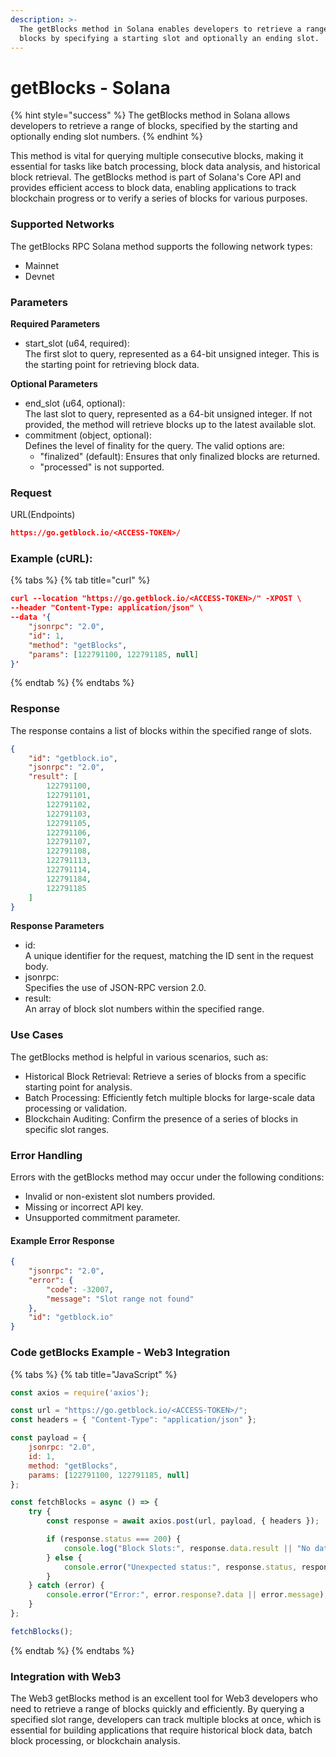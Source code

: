 ```yaml
---
description: >-
  The getBlocks method in Solana enables developers to retrieve a range of
  blocks by specifying a starting slot and optionally an ending slot.
---
```


# getBlocks - Solana

{% hint style="success" %}
The getBlocks method in Solana allows developers to retrieve a range of blocks, specified by the starting and optionally ending slot numbers.
{% endhint %}

This method is vital for querying multiple consecutive blocks, making it essential for tasks like batch processing, block data analysis, and historical block retrieval. The getBlocks method is part of Solana's Core API and provides efficient access to block data, enabling applications to track blockchain progress or to verify a series of blocks for various purposes.

### **Supported Networks**

The getBlocks RPC Solana method supports the following network types:

* Mainnet
* Devnet

### Parameters

**Required Parameters**

* start\_slot (u64, required):\
  The first slot to query, represented as a 64-bit unsigned integer. This is the starting point for retrieving block data.

**Optional Parameters**

* end\_slot (u64, optional):\
  The last slot to query, represented as a 64-bit unsigned integer. If not provided, the method will retrieve blocks up to the latest available slot.
* commitment (object, optional):\
  Defines the level of finality for the query. The valid options are:
  * "finalized" (default): Ensures that only finalized blocks are returned.
  * "processed" is not supported.

### Request

URL(Endpoints)

```json
https://go.getblock.io/<ACCESS-TOKEN>/
```

### Example (cURL):

{% tabs %}
{% tab title="curl" %}
```json
curl --location "https://go.getblock.io/<ACCESS-TOKEN>/" -XPOST \
--header "Content-Type: application/json" \
--data '{
    "jsonrpc": "2.0",
    "id": 1,
    "method": "getBlocks",
    "params": [122791100, 122791185, null]
}'
```
{% endtab %}
{% endtabs %}

### Response

The response contains a list of blocks within the specified range of slots.

```json
{
    "id": "getblock.io",
    "jsonrpc": "2.0",
    "result": [
        122791100,
        122791101,
        122791102,
        122791103,
        122791105,
        122791106,
        122791107,
        122791108,
        122791113,
        122791114,
        122791184,
        122791185
    ]
}
```

**Response Parameters**

* id:\
  A unique identifier for the request, matching the ID sent in the request body.
* jsonrpc:\
  Specifies the use of JSON-RPC version 2.0.
* result:\
  An array of block slot numbers within the specified range.

### Use Cases

The getBlocks method is helpful in various scenarios, such as:

* Historical Block Retrieval: Retrieve a series of blocks from a specific starting point for analysis.
* Batch Processing: Efficiently fetch multiple blocks for large-scale data processing or validation.
* Blockchain Auditing: Confirm the presence of a series of blocks in specific slot ranges.

### Error Handling

Errors with the getBlocks method may occur under the following conditions:

* Invalid or non-existent slot numbers provided.
* Missing or incorrect API key.
* Unsupported commitment parameter.

#### Example Error Response

```json
{
    "jsonrpc": "2.0",
    "error": {
        "code": -32007,
        "message": "Slot range not found"
    },
    "id": "getblock.io"
}
```

### Code getBlocks Example - Web3 Integration

{% tabs %}
{% tab title="JavaScript" %}
```javascript
const axios = require('axios');

const url = "https://go.getblock.io/<ACCESS-TOKEN>/"; 
const headers = { "Content-Type": "application/json" };

const payload = {
    jsonrpc: "2.0",
    id: 1, 
    method: "getBlocks",
    params: [122791100, 122791185, null]
};

const fetchBlocks = async () => {
    try {
        const response = await axios.post(url, payload, { headers });

        if (response.status === 200) {
            console.log("Block Slots:", response.data.result || "No data available");
        } else {
            console.error("Unexpected status:", response.status, response.statusText);
        }
    } catch (error) {
        console.error("Error:", error.response?.data || error.message);
    }
};

fetchBlocks();

```
{% endtab %}
{% endtabs %}

### Integration with Web3

The Web3 getBlocks method is an excellent tool for Web3 developers who need to retrieve a range of blocks quickly and efficiently. By querying a specified slot range, developers can track multiple blocks at once, which is essential for building applications that require historical block data, batch block processing, or blockchain analysis.
